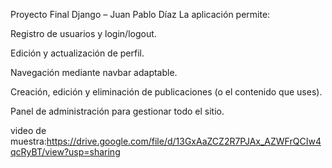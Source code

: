 Proyecto Final Django – Juan Pablo Díaz
La aplicación permite:

Registro de usuarios y login/logout.

Edición y actualización de perfil.

Navegación mediante navbar adaptable.

Creación, edición y eliminación de publicaciones (o el contenido que uses).

Panel de administración para gestionar todo el sitio.

video de muestra:https://drive.google.com/file/d/13GxAaZCZ2R7PJAx_AZWFrQCIw4qcRyBT/view?usp=sharing
